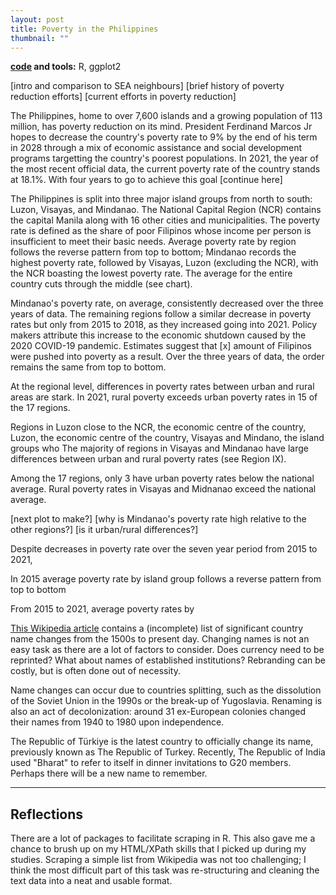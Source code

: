 ```yaml
---
layout: post
title: Poverty in the Philippines
thumbnail: ""
---
```


**[code](https://github.com/joledan/ph-poverty) and tools:** R, ggplot2

<!--more-->

<!--![fig1]({{site.url}}/assets/images/wiki-nc/wiki-nc-fig1.png)-->

[intro and comparison to SEA neighbours]
[brief history of poverty reduction efforts]
[current efforts in poverty reduction]

The Philippines, home to over 7,600 islands and a growing population of 113 million, has poverty reduction on its mind. President Ferdinand Marcos Jr hopes to decrease the country's poverty rate to 9% by the end of his term in 2028 through a mix of economic assistance and social development programs targetting the country's poorest populations. In 2021, the year of the most recent official data, the current poverty rate of the country stands at 18.1%. With four years to go to achieve this goal [continue here] 

<!-- average poverty rate by region -->
The Philippines is split into three major island groups from north to south: Luzon, Visayas, and Mindanao. The National Capital Region (NCR) contains the capital Manila along with 16 other cities and municipalities. The poverty rate is defined as the share of poor Filipinos whose income per person is insufficient to meet their basic needs. Average poverty rate by region follows the reverse pattern from top to bottom; Mindanao records the highest poverty rate, followed by Visayas, Luzon (excluding the NCR), with the NCR boasting the lowest poverty rate. The average for the entire country cuts through the middle (see chart).

Mindanao's poverty rate, on average, consistently decreased over the three years of data. The remaining regions follow a similar decrease in poverty rates but only from 2015 to 2018, as they increased going into 2021. Policy makers attribute this increase to the economic shutdown caused by the 2020 COVID-19 pandemic. Estimates suggest that [x] amount of Filipinos were pushed into poverty as a result. 
Over the three years of data, the order remains the same from top to bottom. 

<!-- urban/rural poverty -->
At the regional level, differences in poverty rates between urban and rural areas are stark. In 2021, rural poverty exceeds urban poverty rates in 15 of the 17 regions. 

 
Regions in Luzon close to the NCR, the economic centre of the country, 
Luzon, the economic centre of the country, 
Visayas and Mindano, the island groups who
The majority of regions in Visayas and Mindanao have large differences between urban and rural poverty rates (see Region IX). 

Among the 17 regions, only 3 have urban poverty rates below the national average. Rural poverty rates in Visayas and Midnanao exceed the national average. 


[next plot to make?]
[why is Mindanao's poverty rate high relative to the other regions?]
[is it urban/rural differences?]




<!-- definition fo poverty incidence https://psa.gov.ph/statistics/poverty/node/162559 -->
<!-- increase in poverty from 2018-2021 https://www.reuters.com/world/asia-pacific/pandemic-pushed-millions-more-into-poverty-philippines-govt-2022-08-15/ -->


Despite decreases in poverty rate over the seven year period from 2015 to 2021, 


In 2015 average poverty rate by island group follows a reverse pattern from top to bottom 



From 2015 to 2021, average poverty rates by 


[This Wikipedia article](https://en.wikipedia.org/wiki/Geographical_renaming) contains a (incomplete) list of significant country name changes from the 1500s to present day. Changing names is not an easy task as there are a lot of factors to consider. Does currency need to be reprinted? What about names of established institutions? Rebranding can be costly, but is often done out of necessity. 

Name changes can occur due to countries splitting, such as the dissolution of the Soviet Union in the 1990s or the break-up of Yugoslavia. Renaming is also an act of decolonization: around 31 ex-European colonies changed their names from 1940 to 1980 upon independence. 

The Republic of Türkiye is the latest country to officially change its name, previously known as The Republic of Turkey. Recently, The Republic of India used "Bharat" to refer to itself in dinner invitations to G20 members. Perhaps there will be a new name to remember. 

-----

## Reflections

There are a lot of packages to facilitate scraping in R. This also gave me a chance to brush up on my HTML/XPath skills that I picked up during my studies. Scraping a simple list from Wikipedia was not too challenging; I think the most difficult part of this task was re-structuring and cleaning the text data into a neat and usable format. 